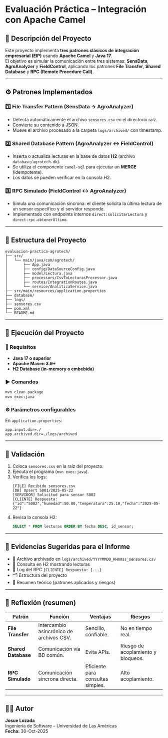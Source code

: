 # Evaluación Práctica – Integración con Apache Camel

## 🧩 Descripción del Proyecto

Este proyecto implementa **tres patrones clásicos de integración empresarial (EIP)** usando **Apache Camel** y **Java 17**.  
El objetivo es simular la comunicación entre tres sistemas: **SensData**, **AgroAnalyzer** y **FieldControl**, aplicando los patrones **File Transfer**, **Shared Database** y **RPC (Remote Procedure Call)**.

---

## ⚙️ Patrones Implementados

### 1️⃣ File Transfer Pattern (SensData → AgroAnalyzer)
- Detecta automáticamente el archivo `sensores.csv` en el directorio raíz.  
- Convierte su contenido a JSON.  
- Mueve el archivo procesado a la carpeta `logs/archived/` con timestamp.

### 2️⃣ Shared Database Pattern (AgroAnalyzer ↔ FieldControl)
- Inserta o actualiza lecturas en la base de datos **H2** (archivo `database/agrotech.db`).  
- Se utiliza el componente `camel-sql` para ejecutar un **MERGE** (idempotente).  
- Los datos se pueden verificar en la consola H2.

### 3️⃣ RPC Simulado (FieldControl ↔ AgroAnalyzer)
- Simula una comunicación síncrona: el cliente solicita la última lectura de un sensor específico y el servidor responde.  
- Implementado con endpoints internos `direct:solicitarLectura` y `direct:rpc.obtenerUltimo`.

---

## 📁 Estructura del Proyecto

```
evaluacion-practica-agrotech/
├── src/
│   └── main/java/com/agrotech/
│       ├── App.java
│       ├── config/DataSourceConfig.java
│       ├── model/Lectura.java
│       ├── processors/CsvToLecturasProcessor.java
│       ├── routes/IntegrationRoutes.java
│       └── service/AnaliticaService.java
├── src/main/resources/application.properties
├── database/
├── logs/
├── sensores.csv
├── pom.xml
└── README.md
```

---

## 🚀 Ejecución del Proyecto

### 🧰 Requisitos
- **Java 17 o superior**
- **Apache Maven 3.9+**
- **H2 Database (in-memory o embebida)**

### ▶️ Comandos
```bash
mvn clean package
mvn exec:java
```

### ⚙️ Parámetros configurables
En `application.properties`:
```properties
app.input.dir=./
app.archived.dir=./logs/archived
```

---

## 🧠 Validación

1. Coloca `sensores.csv` en la raíz del proyecto.  
2. Ejecuta el programa (`mvn exec:java`).  
3. Verifica los logs:
   ```
   [FILE] Recibido sensores.csv
   [DB] Upsert S001/2025-05-22
   [SERVIDOR] Solicitud para sensor S002
   [CLIENTE] Respuesta: {"id":"S002","humedad":50.00,"temperatura":25.10,"fecha":"2025-05-22"}
   ```
4. Revisa la consola H2:
   ```sql
   SELECT * FROM lecturas ORDER BY fecha DESC, id_sensor;
   ```

---

## 🧾 Evidencias Sugeridas para el Informe

- 📂 Archivo archivado en `logs/archived/YYYYMMDD_HHmmss_sensores.csv`
- 🧮 Consulta en H2 mostrando lecturas
- 💬 Log del RPC `[CLIENTE] Respuesta: {...}`
- 🗂 Estructura del proyecto
- 🧠 Resumen teórico (patrones aplicados y riesgos)

---

## 📘 Reflexión (resumen)

| Patrón | Función | Ventajas | Riesgos |
|--------|----------|-----------|----------|
| **File Transfer** | Intercambio asincrónico de archivos CSV. | Sencillo, confiable. | No en tiempo real. |
| **Shared Database** | Comunicación vía BD común. | Evita APIs. | Riesgo de acoplamiento y bloqueos. |
| **RPC Simulado** | Comunicación síncrona directa. | Eficiente para consultas simples. | Alto acoplamiento. |

---

## 👨‍💻 Autor

**Josue Lozada**  
Ingeniería de Software – Universidad de Las Américas  
**Fecha:** 30-Oct-2025

